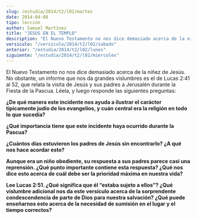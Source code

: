 ```yaml
---
slug: /estudia/2014/t2/l02/martes
date: 2014-04-08
tipo: leccion
author: Samuel Martínez
title: "JESÚS EN EL TEMPLO"
description: "El Nuevo Testamento no nos dice demasiado acerca de la niñez de Jesús. No obstante, un informe que nos da grandes vislumbres es el de Lucas 2:41 al 52, que relata la visita de Jesús y sus padres a Jerusalén durante la Fiesta de la Pascua."
versiculo: "/versiculo/2014/t2/l02/sabado"
anterior: "/estudia/2014/t2/l02/lunes"
siguiente: "/estudia/2014/t2/l02/miercoles"
---
```


El Nuevo Testamento no nos dice demasiado acerca de la niñez de Jesús. No obstante, un informe que nos da grandes vislumbres es el de Lucas 2:41 al 52, que relata la visita de Jesús y sus padres a Jerusalén durante la Fiesta de la Pascua. Léela, y luego responde las siguientes preguntas:

**¿De qué manera este incidente nos ayuda a ilustrar el carácter típicamente judío de los evangelios, y cuán central era la religión en todo lo que sucedía?**

**¿Qué importancia tiene que este incidente haya ocurrido durante la Pascua?**

**¿Cuántos días estuvieron los padres de Jesús sin encontrarlo? ¿A qué nos hace acordar esto?**

**Aunque era un niño obediente, su respuesta a sus padres parece casi una reprensión. ¿Qué punto importante contiene esta respuesta? ¿Qué nos dice esto acerca de cuál debe ser la prioridad máxima en nuestra vida?**

**Lee Lucas 2:51. ¿Qué significa que él “estaba sujeto a ellos”? ¿Qué vislumbre adicional nos da este versículo acerca de la sorprendente condescendencia de parte de Dios para nuestra salvación? ¿Qué puede enseñarnos esto acerca de la necesidad de sumisión en el lugar y el tiempo correctos?**
